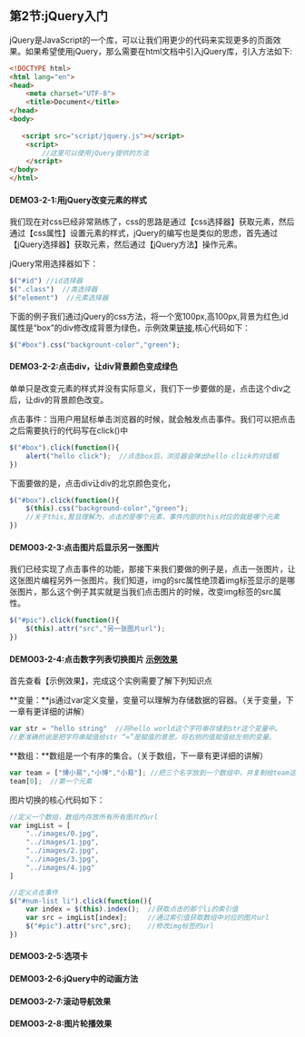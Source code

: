 ## 第2节:jQuery入门
jQuery是JavaScript的一个库，可以让我们用更少的代码来实现更多的页面效果。如果希望使用jQuery，那么需要在html文档中引入jQuery库，引入方法如下:
``` html
<!DOCTYPE html>
<html lang="en">
<head>
    <meta charset="UTF-8">
    <title>Document</title>
</head>
<body>
   
   <script src="script/jquery.js"></script> 
    <script>
        //这里可以使用jQuery提供的方法
    </script>
</body>
</html>
```

#### DEMO3-2-1:用jQuery改变元素的样式

我们现在对css已经非常熟练了，css的思路是通过【css选择器】获取元素，然后通过【css属性】设置元素的样式，jQuery的编写也是类似的思虑，首先通过【jQuery选择器】获取元素，然后通过【jQuery方法】操作元素。

jQuery常用选择器如下：
``` js
$("#id") //id选择器
$(".class")  //类选择器
$("element")  //元素选择器
```

下面的例子我们通过jQuery的css方法，将一个宽100px,高100px,背景为红色,id属性是“box”的div修改成背景为绿色，示例效果[链接](),核心代码如下：
``` js
$("#box").css("backgrount-color","green");
```

#### DEMO3-2-2:点击div，让div背景颜色变成绿色

单单只是改变元素的样式并没有实际意义，我们下一步要做的是，点击这个div之后，让div的背景颜色改变。

点击事件：当用户用鼠标单击浏览器的时候，就会触发点击事件。我们可以把点击之后需要执行的代码写在click()中
``` js
$("#box").click(function(){
    alert("hello click");  //点击box后，浏览器会弹出hello click的对话框
})
```

下面要做的是，点击div让div的北京颜色变化，
``` js
$("#box").click(function(){
    $(this).css("background-color","green");
    //关于this,暂且理解为，点击的是哪个元素，事件内部的this对应的就是哪个元素
})
```



#### DEMO03-2-3:点击图片后显示另一张图片

我们已经实现了点击事件的功能，那接下来我们要做的例子是，点击一张图片，让这张图片编程另外一张图片。我们知道，img的src属性绝顶着img标签显示的是哪张图片，那么这个例子其实就是当我们点击图片的时候，改变img标签的src属性。

``` js
$("#pic").click(function(){
    $(this).attr("src","另一张图片url");
})
```

#### DEMO03-2-4:点击数字列表切换图片 [示例效果]()
首先查看【示例效果】，完成这个实例需要了解下列知识点

**变量：**js通过var定义变量，变量可以理解为存储数据的容器。（关于变量，下一章有更详细的讲解）
``` js
var str = "hello string"  //将hello world这个字符串存储到str这个变量中。
//更准确的说是把字符串赋值给str “=”是赋值的意思，将右侧的值赋值给左侧的变量。
```

**数组：**数组是一个有序的集合。（关于数组，下一章有更详细的讲解）
``` js
var team = ["博小易","小博","小易"]; //把三个名字放到一个数组中，并复制给team这个变量
team[0];  //第一个元素
```

图片切换的核心代码如下：
``` js
//定义一个数组，数组内存放所有所有图片的url
var imgList = [
    "../images/0.jpg",
    "../images/1.jpg",
    "../images/2.jpg",
    "../images/3.jpg",
    "../images/4.jpg"
]

//定义点击事件
$("#num-list li").click(function(){
    var index = $(this).index();  //获取点击的那个li的索引值
    var src = imgList[index];     //通过索引值获取数组中对应的图片url
    $("#pic").attr("src",src);    //修改img标签的url
})
```

#### DEMO03-2-5:选项卡

#### DEMO03-2-6:jQuery中的动画方法

#### DEMO03-2-7:滚动导航效果

#### DEMO03-2-8:图片轮播效果


